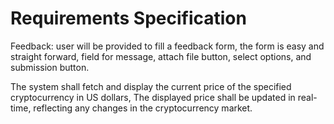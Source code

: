 # Requirements Specification

Feedback: user will be provided to fill a feedback form, the form is easy and straight forward, field for message, attach file button, select options, and submission button.

The system shall fetch and display the current price of the specified cryptocurrency in US dollars, The displayed price shall be updated in real-time, reflecting any changes in the cryptocurrency market.
